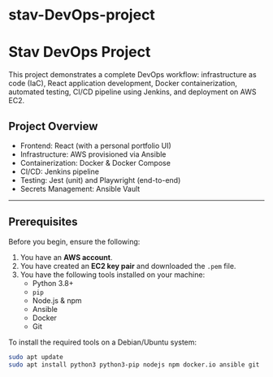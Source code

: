 # stav-DevOps-project
# Stav DevOps Project

This project demonstrates a complete DevOps workflow: infrastructure as code (IaC), React application development, Docker containerization, automated testing, CI/CD pipeline using Jenkins, and deployment on AWS EC2.

## Project Overview

- Frontend: React (with a personal portfolio UI)
- Infrastructure: AWS provisioned via Ansible
- Containerization: Docker & Docker Compose
- CI/CD: Jenkins pipeline
- Testing: Jest (unit) and Playwright (end-to-end)
- Secrets Management: Ansible Vault

---

## Prerequisites

Before you begin, ensure the following:

1. You have an **AWS account**.
2. You have created an **EC2 key pair** and downloaded the `.pem` file.
3. You have the following tools installed on your machine:
   - Python 3.8+
   - `pip`
   - Node.js & npm
   - Ansible
   - Docker
   - Git

To install the required tools on a Debian/Ubuntu system:

```bash
sudo apt update
sudo apt install python3 python3-pip nodejs npm docker.io ansible git
